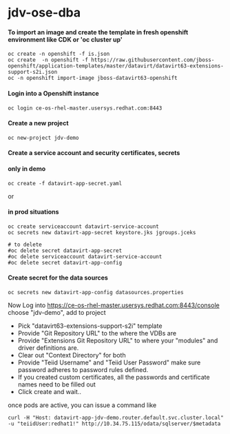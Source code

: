 # jdv-ose-dba

#### To import an image and create the template in fresh openshift environment like CDK or 'oc cluster up'
```
oc create -n openshift -f is.json
oc create  -n openshift -f https://raw.githubusercontent.com/jboss-openshift/application-templates/master/datavirt/datavirt63-extensions-support-s2i.json
oc -n openshift import-image jboss-datavirt63-openshift
```

#### Login into a Openshift instance
```
oc login ce-os-rhel-master.usersys.redhat.com:8443
```

#### Create a new project
```
oc new-project jdv-demo
```

#### Create a service account and security certificates, secrets 
#### only in demo
```
oc create -f datavirt-app-secret.yaml
```
or
#### in prod situations
```
oc create serviceaccount datavirt-service-account
oc secrets new datavirt-app-secret keystore.jks jgroups.jceks

# to delete
#oc delete secret datavirt-app-secret
#oc delete serviceaccount datavirt-service-account
#oc delete secret datavirt-app-config
```
#### Create secret for the data sources
```
oc secrets new datavirt-app-config datasources.properties
```

Now Log into https://ce-os-rhel-master.usersys.redhat.com:8443/console
choose "jdv-demo", add to project

- Pick "datavirt63-extensions-support-s2i" template
- Provide "Git Repository URL" to the where the VDBs are
- Provide "Extensions Git Repository URL" to where your "modules" and driver definitions are.
- Clear out "Context Directory" for both
- Provide "Teiid Username" and "Teiid User Password" make sure password adheres to password rules defined.
- If you created custom certificates, all the passwords and certificate names need to be filled out
- Click create and wait..

once pods are active, you can issue a command like
```
curl -H "Host: datavirt-app-jdv-demo.router.default.svc.cluster.local" -u "teiidUser:redhat1!" http://10.34.75.115/odata/sqlserver/$metadata
```
